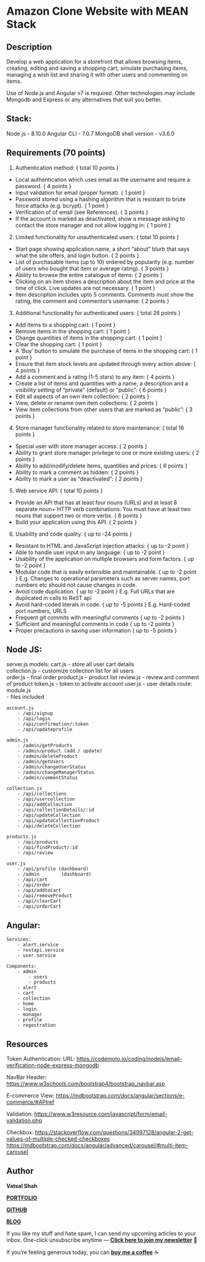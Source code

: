 # Amazon Clone Website with MEAN Stack

## Description
Develop a web application for a storefront that allows browsing items, creating, editing and saving a
shopping cart, simulate purchasing items, managing a wish list and sharing it with other users and
commenting on items.

Use of Node.js and Angular v7 is required. Other technologies may include Mongodb and Express or any
alternatives that suit you better.

## Stack:

Node js - 8.10.0
Angular CLI - 7.0.7
MongoDB shell version - v3.6.0
 
## Requirements (70 points)

1. Authentication method: { total 10 points }

- Local authentication which uses email as the username and require a password. { 4 points }
- Input validation for email (proper format). { 1 point }
- Password stored using a hashing algorithm that is resistant to brute force attacks (e.g. bcrypt). { 1 point }
- Verification of of email (see References). { 3 points }
- If the account is marked as deactivated, show a message asking to contact the store manager and not allow logging in: { 1 point }

2. Limited functionality for unauthenticated users: { total 10 points }

- Start page showing application name, a short “about” blurb that says what the site offers, and login button. { 2 points }
- List of purchasable items (up to 10) ordered by popularity (e.g. number of users who bought that item or average rating). { 3 points }
- Ability to browse the entire catalogue of items: { 2 points }
- Clicking on an item shows a description about the item and price at the time of click. Live updates are not necessary. { 1 point }
- Item description includes upto 5 comments. Comments must show the rating, the comment and commentor’s username: { 2 points }

3. Additional functionality for authenticated users: { total 26 points }

- Add items to a shopping cart: { 1 point }
- Remove items in the shopping cart: { 1 point }
- Change quantities of items in the shopping cart: { 1 point }
- Clear the shopping cart: { 1 point }
- A ‘Buy’ button to simulate the purchase of items in the shopping cart: { 1 point }
- Ensure that item stock levels are updated through every action above: { 4 points }
- Add a comment and a rating (1-5 stars) to any item: { 4 points }
- Create a list of items and quantities with a name, a description and a visibility setting of “private” (default) or “public”: { 6 points }
- Edit all aspects of an own item collection: { 2 points }
- View, delete or rename own item collections: { 2 points }
- View item collections from other users that are marked as “public”: { 3 points }

4. Store manager functionality related to store maintenance: { total 16 points }
- Special user with store manager access: { 2 points }
- Ability to grant store manager privilege to one or more existing users: { 2 points }
- Ability to add/modify/delete items, quantities and prices: { 6 points }
- Ability to mark a comment as hidden: { 2 points }
- Ability to mark a user as “deactivated”: { 2 points }

5. Web service API: { total 10 points }
- Provide an API that has at least four nouns (URLs) and at least 8 separate noun+ HTTP verb combinations. You must have at least two nouns that support two or more verbs. { 8 points }
- Build your application using this API. { 2 points }

6. Usability and code quality: { up to -24 points }
- Resistant to HTML and JavaScript injection attacks: { up to -2 point }
- Able to handle user input in any language: { up to -2 point }
- Usability of the application on multiple browsers and form factors. { up to -2 point }
- Modular code that is easily extensible and maintainable. { up to -2 point } E.g. Changes to operational parameters such as server names, port numbers etc should not cause changes in code.
- Avoid code duplication. { up to -2 point } E.g. Full URLs that are duplicated in calls to ReST api
- Avoid hard-coded literals in code. { up to -5 points } E.g. Hard-coded port numbers, URLS
- Frequent git commits with meaningful comments { up to -2 points }
- Sufficient and meaningful comments in code { up to -2 points }
- Proper precautions in saving user information { up to -5 points } 
 
## Node JS:

server.js
models:
	cart.js			- store all user cart details	
	collection.js	- customize collection list for all users	
	order.js		- final order
	product.js		- product list
	review.js		- review and comment of product
	token.js		- token to activate account
	user.js			- user details
route:
	module.js	
		- files included

	account.js
		- /api/signup
		- /api/login
		- /api/confirmation/:token
		- /api/updateprofile
		
	admin.js
		- /admin/getProducts
		- /admin/product (add / update)
		- /admin/deleteProduct
		- /admin/getUsers
		- /admin/changeUserStatus
		- /admin/changeManagerStatus
		- /admin/commentStatus
		
	collection.js
		- /api/collections
		- /api/usercollection
		- /api/addCollection
		- /api/collectionDetails/:id
		- /api/updateCollection
		- /api/updateCollectionProduct
		- /api/deleteCollection	
		
	products.js	
		- /api/products			
		- /api/findProduct/:id 
		- /api/review 
		
	user.js
		- /api/profile (dashboard)
		- /admin		(dashboard)
		- /api/cart
		- /api/order
		- /api/addtocart
		- /api/removeProduct
		- /api/clearCart
		- /api/orderCart
		
	
## Angular:
	Services:
		- alert.service
		- restapi.service
		- user.service
		
	Components:
		- admin
			- users
			- products
		- alert
		- cart
		- collection
		- home
		- login
		- manager
		- profile
		- regestration
		

## Resources

Token Authentication:
URL: https://codemoto.io/coding/nodejs/email-verification-node-express-mongodb

NavBar Header:
https://www.w3schools.com/bootstrap4/bootstrap_navbar.asp

E-commerce View:
https://mdbootstrap.com/docs/angular/sections/e-commerce/#APIref

Validation:
https://www.w3resource.com/javascript/form/email-validation.php

Checkbox:
https://stackoverflow.com/questions/34997128/angular-2-get-values-of-multiple-checked-checkboxes
https://mdbootstrap.com/docs/angular/advanced/carousel/#multi-item-carousel		

## Author

**Vatsal Shah**

[**PORTFOLIO**](https://vatsalshah.in)

[**GITHUB**](https://github.com/vatsal2210)

[**BLOG**](https://medium.com/@vatsalshah2210)

If you like my stuff and hate spam, I can send my upcoming articles to your inbox. One-click unsubscribe anytime — [**Click here to join my newsletter**](https://vatsalshah.substack.com/subscribe) 💌

If you’re feeling generous today, you can [**buy me a coffee**](https://www.buymeacoffee.com/vatsalshah) ☕
